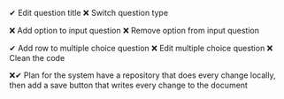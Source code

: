 ✔ Edit question title
❌ Switch question type

❌ Add option to input question
❌ Remove option from input question

✔ Add row to multiple choice question
❌ Edit multiple choice question
❌ Clean the code

❌✔
Plan for the system
have a repository that does every change locally, then add a save button that writes every change to the document




️
